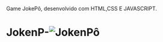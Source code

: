 
Game JokePô, desenvolvido com HTML,CSS E JAVASCRIPT.


# JokenP-![JokenPô](https://github.com/TalitaSouza26/JokenP-/assets/136650770/1ed06fb8-9a12-4dfb-bc46-7ca3a14e7791)
